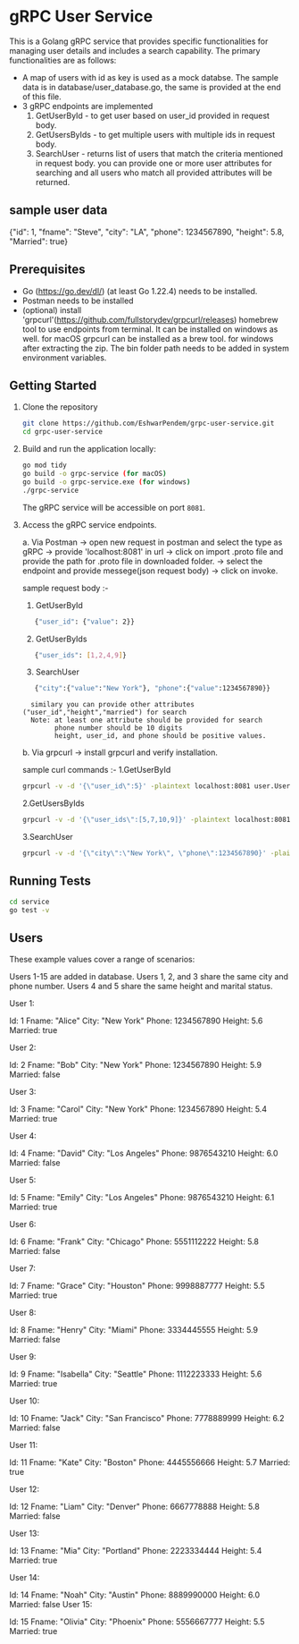 # gRPC User Service

This is a Golang gRPC service that provides specific functionalities for managing user details and includes a search capability. The primary functionalities are as follows:
- A map of users with id as key is used as a mock databse. The sample data is in database/user_database.go, the same is provided 
   at the end of this file.
- 3 gRPC endpoints are implemented
   1. GetUserById - to get user based on user_id provided in request body.
   2. GetUsersByIds - to get multiple users with multiple ids in request body.
   3. SearchUser - returns list of users that match the criteria mentioned in request body. 
               you can provide one or more user attributes for searching and 
               all users who match all provided attributes will be returned.

## sample user data
   {"id": 1, "fname": "Steve", "city": "LA", "phone": 1234567890, "height": 5.8, "Married": true}

## Prerequisites

- Go (https://go.dev/dl/) (at least Go 1.22.4) needs to be installed.
- Postman needs to be installed
- (optional) install 'grpcurl'(https://github.com/fullstorydev/grpcurl/releases) homebrew tool to use endpoints from terminal. It can be installed on windows as well.
   for macOS grpcurl can be installed as a brew tool.
   for windows after extracting the zip. The bin folder path needs to be added in system environment variables.

## Getting Started

1. Clone the repository
   ```bash
   git clone https://github.com/EshwarPendem/grpc-user-service.git
   cd grpc-user-service
   ```

2. Build and run the application locally:

   ```bash
   go mod tidy
   go build -o grpc-service (for macOS)
   go build -o grpc-service.exe (for windows)
   ./grpc-service
   ```

   The gRPC service will be accessible on port `8081`.

3. Access the gRPC service endpoints.

   a. Via Postman
      -> open new request in postman and select the type as gRPC
      -> provide 'localhost:8081' in url 
      -> click on import .proto file and provide the path for .proto file in downloaded folder.
      -> select the endpoint and provide messege(json request body)
      -> click on invoke.

   sample request body :- 
      1. GetUserById
      ```bash
         {"user_id": {"value": 2}}
      ```
      2. GetUserByIds
      ```bash
         {"user_ids": [1,2,4,9]}
      ```
      3. SearchUser
      ```bash 
         {"city":{"value":"New York"}, "phone":{"value":1234567890}}
      ```
         similary you can provide other attributes ("user_id","height","married") for search
         Note: at least one attribute should be provided for search
               phone number should be 10 digits
               height, user_id, and phone should be positive values.

   b. Via grpcurl
      -> install grpcurl and verify installation.

   sample curl commands :- 
      1.GetUserById
      ```bash
      grpcurl -v -d '{\"user_id\":5}' -plaintext localhost:8081 user.UserService/GetUserById 
      ```
      2.GetUsersByIds
      ```bash
      grpcurl -v -d '{\"user_ids\":[5,7,10,9]}' -plaintext localhost:8081 user.UserService/GetUsersByIds 
      ```
      3.SearchUser
      ```bash
      grpcurl -v -d '{\"city\":\"New York\", \"phone\":1234567890}' -plaintext localhost:8081 user.UserService/SearchUser
      ```
## Running Tests

```bash
cd service
go test -v
```
## Users
These example values cover a range of scenarios:

Users 1-15 are added in database.
Users 1, 2, and 3 share the same city and phone number.
Users 4 and 5 share the same height and marital status.

User 1:

Id: 1
Fname: "Alice"
City: "New York"
Phone: 1234567890
Height: 5.6
Married: true

User 2:

Id: 2
Fname: "Bob"
City: "New York"
Phone: 1234567890
Height: 5.9
Married: false

User 3:

Id: 3
Fname: "Carol"
City: "New York"
Phone: 1234567890
Height: 5.4
Married: true

User 4:

Id: 4
Fname: "David"
City: "Los Angeles"
Phone: 9876543210
Height: 6.0
Married: false

User 5:

Id: 5
Fname: "Emily"
City: "Los Angeles"
Phone: 9876543210
Height: 6.1
Married: true

User 6:

Id: 6
Fname: "Frank"
City: "Chicago"
Phone: 5551112222
Height: 5.8
Married: false

User 7:

Id: 7
Fname: "Grace"
City: "Houston"
Phone: 9998887777
Height: 5.5
Married: true

User 8:

Id: 8
Fname: "Henry"
City: "Miami"
Phone: 3334445555
Height: 5.9
Married: false

User 9:

Id: 9
Fname: "Isabella"
City: "Seattle"
Phone: 1112223333
Height: 5.6
Married: true

User 10:

Id: 10
Fname: "Jack"
City: "San Francisco"
Phone: 7778889999
Height: 6.2
Married: false

User 11:

Id: 11
Fname: "Kate"
City: "Boston"
Phone: 4445556666
Height: 5.7
Married: true

User 12:

Id: 12
Fname: "Liam"
City: "Denver"
Phone: 6667778888
Height: 5.8
Married: false

User 13:

Id: 13
Fname: "Mia"
City: "Portland"
Phone: 2223334444
Height: 5.4
Married: true

User 14:

Id: 14
Fname: "Noah"
City: "Austin"
Phone: 8889990000
Height: 6.0
Married: false
User 15:


Id: 15
Fname: "Olivia"
City: "Phoenix"
Phone: 5556667777
Height: 5.5
Married: true
